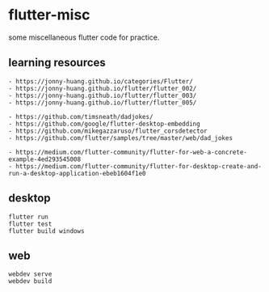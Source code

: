 # flutter-misc

some miscellaneous flutter code for practice.

## learning resources

```
- https://jonny-huang.github.io/categories/Flutter/
- https://jonny-huang.github.io/flutter/flutter_002/
- https://jonny-huang.github.io/flutter/flutter_003/
- https://jonny-huang.github.io/flutter/flutter_005/

- https://github.com/timsneath/dadjokes/
- https://github.com/google/flutter-desktop-embedding
- https://github.com/mikegazzaruso/flutter_corsdetector
- https://github.com/flutter/samples/tree/master/web/dad_jokes

- https://medium.com/flutter-community/flutter-for-web-a-concrete-example-4ed293545008
- https://medium.com/flutter-community/flutter-for-desktop-create-and-run-a-desktop-application-ebeb1604f1e0
```

## desktop
```
flutter run
flutter test
flutter build windows
```

## web

```
webdev serve
webdev build
```